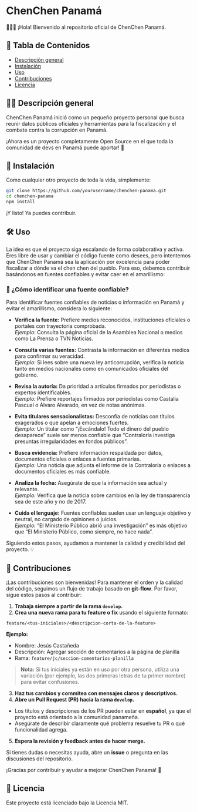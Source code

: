 # ChenChen Panamá

🙋🏽‍♂️ ¡Hola! Bienvenido al repositorio oficial de ChenChen Panamá.

## 📎 Tabla de Contenidos

- [Descripción general](#-descripción-general)
- [Instalación](#-instalación)
- [Uso](#-uso)
- [Contribuciones](#-contribuciones)
- [Licencia](#-licencia)

## ✍🏽 Descripción general

ChenChen Panamá inició como un pequeño proyecto personal que busca reunir datos públicos oficiales y herramientas para la fiscalización y el combate contra la corrupción en Panamá.

¡Ahora es un proyecto completamente Open Source en el que toda la comunidad de devs en Panamá puede aportar! 🚀

## 🚀 Instalación

Como cualquier otro proyecto de toda la vida, simplemente:

```bash
git clone https://github.com/yourusername/chenchen-panama.git
cd chenchen-panama
npm install
```

¡Y listo! Ya puedes contribuir.

## 🛠️ Uso

La idea es que el proyecto siga escalando de forma colaborativa y activa. Eres libre de usar y cambiar el código fuente como desees, pero intentemos que ChenChen Panamá sea la aplicación por excelencia para poder fiscalizar a dónde va el chen chen del pueblo. Para eso, debemos contribuir basándonos en fuentes confiables y evitar caer en el amarillismo:

### 🔎 ¿Cómo identificar una fuente confiable?

Para identificar fuentes confiables de noticias o información en Panamá y evitar el amarillismo, considera lo siguiente:

- **Verifica la fuente:** Prefiere medios reconocidos, instituciones oficiales o portales con trayectoria comprobada.  
  _Ejemplo:_ Consulta la página oficial de la Asamblea Nacional o medios como La Prensa o TVN Noticias.

- **Consulta varias fuentes:** Contrasta la información en diferentes medios para confirmar su veracidad.  
  _Ejemplo:_ Si lees sobre una nueva ley anticorrupción, verifica la noticia tanto en medios nacionales como en comunicados oficiales del gobierno.

- **Revisa la autoría:** Da prioridad a artículos firmados por periodistas o expertos identificables.  
  _Ejemplo:_ Prefiere reportajes firmados por periodistas como Castalia Pascual o Álvaro Alvarado, en vez de notas anónimas.

- **Evita titulares sensacionalistas:** Desconfía de noticias con títulos exagerados o que apelan a emociones fuertes.  
  _Ejemplo:_ Un titular como “¡Escándalo! Todo el dinero del pueblo desaparece” suele ser menos confiable que “Contraloría investiga presuntas irregularidades en fondos públicos”.

- **Busca evidencia:** Prefiere información respaldada por datos, documentos oficiales o enlaces a fuentes primarias.  
  _Ejemplo:_ Una noticia que adjunta el informe de la Contraloría o enlaces a documentos oficiales es más confiable.

- **Analiza la fecha:** Asegúrate de que la información sea actual y relevante.  
  _Ejemplo:_ Verifica que la noticia sobre cambios en la ley de transparencia sea de este año y no de 2017.

- **Cuida el lenguaje:** Fuentes confiables suelen usar un lenguaje objetivo y neutral, no cargado de opiniones o juicios.  
  _Ejemplo:_ “El Ministerio Público abrió una investigación” es más objetivo que “El Ministerio Público, como siempre, no hace nada”.

Siguiendo estos pasos, ayudamos a mantener la calidad y credibilidad del proyecto. 💡

## 🤝 Contribuciones

¡Las contribuciones son bienvenidas! Para mantener el orden y la calidad del código, seguimos un flujo de trabajo basado en **git-flow**. Por favor, sigue estos pasos al contribuir:

1. **Trabaja siempre a partir de la rama `develop`.**
2. **Crea una nueva rama para tu feature o fix** usando el siguiente formato:

```
feature/<tus-iniciales>/<descripcion-corta-de-la-feature>
```

**Ejemplo:**

- Nombre: Jesús Castañeda
- Descripción: Agregar sección de comentarios a la página de planilla
- Rama: `feature/jc/seccion-comentarios-planilla`

> **Nota:** Si tus iniciales ya están en uso por otra persona, utiliza una variación (por ejemplo, las dos primeras letras de tu primer nombre) para evitar confusiones.

3. **Haz tus cambios y commitea con mensajes claros y descriptivos.**
4. **Abre un Pull Request (PR) hacia la rama `develop`.**

- Los títulos y descripciones de los PR pueden estar en **español**, ya que el proyecto está orientado a la comunidad panameña.
- Asegúrate de describir claramente qué problema resuelve tu PR o qué funcionalidad agrega.

5. **Espera la revisión y feedback antes de hacer merge.**

Si tienes dudas o necesitas ayuda, abre un **issue** o pregunta en las discusiones del repositorio.

¡Gracias por contribuir y ayudar a mejorar ChenChen Panamá! 🎉

## 📄 Licencia

Este proyecto está licenciado bajo la Licencia MIT.
